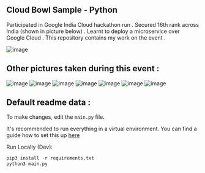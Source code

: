 Cloud Bowl Sample - Python
---------------------------------

Participated in Google India Cloud hackathon run . Secured 16th rank across India (shown in picture below) . Learnt to deploy a microservice over Google Cloud . This repository contains my work on the event . 

![image](https://user-images.githubusercontent.com/86561124/205038345-8e3b918c-51b2-4e8e-8423-4f484eccb1f3.png)

## Other pictures taken during this event : 

![image](https://user-images.githubusercontent.com/86561124/205038779-38cb4b5f-49de-45b0-ad02-910f0d187c4c.png)
![image](https://user-images.githubusercontent.com/86561124/205038839-274a605e-dc9c-429d-ba74-9cfca7b3989f.png)
![image](https://user-images.githubusercontent.com/86561124/205038851-cf126898-87db-445f-80c1-e14e45575a88.png)
![image](https://user-images.githubusercontent.com/86561124/205038869-03d2a489-b6b2-46fd-ae8b-8e1c9a322548.png)
![image](https://user-images.githubusercontent.com/86561124/205038892-8eaca57b-7176-41bf-9d45-f7cbe612fca2.png)
![image](https://user-images.githubusercontent.com/86561124/205038907-02e39b61-a546-4f0f-b48f-c0a12e47825a.png)
![image](https://user-images.githubusercontent.com/86561124/205038930-cb515658-e7fd-46bf-a2c1-b8f54d65dfd9.png)


## Default readme data : 

To make changes, edit the `main.py` file.

It's recommended to run everything in a virtual environment. You can find a
guide how to set this up [here](https://docs.python.org/3/library/venv.html)

Run Locally (Dev):

```python
pip3 install -r requirements.txt
python3 main.py
```

